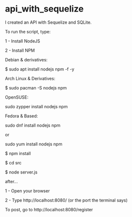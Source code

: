 # api_with_sequelize
I created an API with Sequelize and SQLite.

To run the script, type:

1 - Install NodeJS


2 - Install NPM

Debian & derivatives:


$ sudo apt install nodejs npm -f -y


Arch Linux & Derivatives:


$ sudo pacman -S nodejs npm


OpenSUSE:


sudo zypper install nodejs npm


Fedora & Based:


sudo dnf install nodejs npm

or

sudo yum install nodejs npm

$ npm install


$ cd src


$ node server.js


after...

1 - Open your browser

2 - Type http://localhost:8080/ (or the port the terminal says)

To post, go to http://localhost:8080/register
